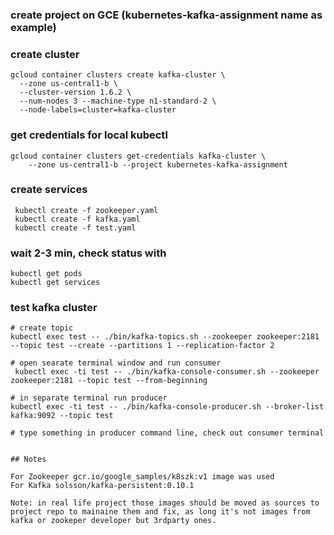 ### create project on GCE (kubernetes-kafka-assignment name as example)

### create cluster

```
gcloud container clusters create kafka-cluster \
  --zone us-central1-b \
  --cluster-version 1.6.2 \
  --num-nodes 3 --machine-type n1-standard-2 \
  --node-labels=cluster=kafka-cluster 
```


### get credentials for local kubectl

```
gcloud container clusters get-credentials kafka-cluster \
    --zone us-central1-b --project kubernetes-kafka-assignment
```

### create services

```
 kubectl create -f zookeeper.yaml
 kubectl create -f kafka.yaml
 kubectl create -f test.yaml

```

### wait 2-3 min, check status with 

```
kubectl get pods
kubectl get services
```

### test kafka cluster

```
# create topic
kubectl exec test -- ./bin/kafka-topics.sh --zookeeper zookeeper:2181 --topic test --create --partitions 1 --replication-factor 2

# open searate terminal window and run consumer
 kubectl exec -ti test -- ./bin/kafka-console-consumer.sh --zookeeper zookeeper:2181 --topic test --from-beginning
 
# in separate terminal run producer
kubectl exec -ti test -- ./bin/kafka-console-producer.sh --broker-list kafka:9092 --topic test

# type something in producer command line, check out consumer terminal


## Notes

For Zookeeper gcr.io/google_samples/k8szk:v1 image was used
For Kafka solsson/kafka-persistent:0.10.1

Note: in real life project those images should be moved as sources to project repo to mainaine them and fix, as long it's not images from kafka or zookeper developer but 3rdparty ones.